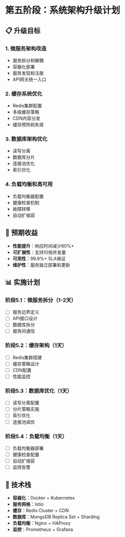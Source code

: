 # 第五阶段：系统架构升级计划

## 📋 升级目标

### 1. 微服务架构改造
- 服务拆分和解耦
- 容器化部署
- 服务发现和注册
- API网关统一入口

### 2. 缓存系统优化
- Redis集群配置
- 多级缓存策略
- CDN内容分发
- 缓存预热和失效

### 3. 数据库架构优化
- 读写分离
- 数据库分片
- 连接池优化
- 索引优化

### 4. 负载均衡和高可用
- 负载均衡器配置
- 健康检查机制
- 故障转移
- 自动扩缩容

## 🎯 预期收益

- **性能提升**：响应时间减少60%+
- **可扩展性**：支持10倍并发量
- **可用性**：99.9%+ SLA保证
- **维护性**：服务独立部署和更新

## 📊 实施计划

### 阶段5.1：微服务拆分（1-2天）
- [ ] 服务边界定义
- [ ] API接口设计
- [ ] 数据库拆分
- [ ] 服务间通信

### 阶段5.2：缓存架构（1天）
- [ ] Redis集群搭建
- [ ] 缓存策略设计
- [ ] CDN配置
- [ ] 性能监控

### 阶段5.3：数据库优化（1天）
- [ ] 读写分离配置
- [ ] 分片策略实施
- [ ] 索引优化
- [ ] 连接池调优

### 阶段5.4：负载均衡（1天）
- [ ] 负载均衡器部署
- [ ] 健康检查配置
- [ ] 自动扩缩容
- [ ] 监控告警

## 🔧 技术栈

- **容器化**：Docker + Kubernetes
- **服务网格**：Istio
- **缓存**：Redis Cluster + CDN
- **数据库**：MongoDB Replica Set + Sharding
- **负载均衡**：Nginx + HAProxy
- **监控**：Prometheus + Grafana